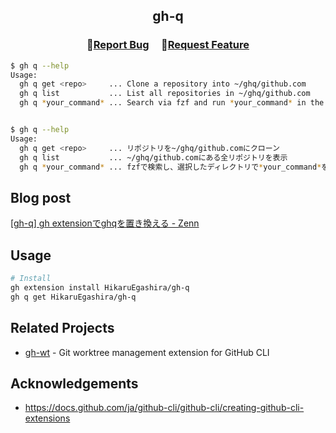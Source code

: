 <h2 align="center">
    <p align="center">gh-q</p>
</h2>

<h3 align="center">
🔹<a  href="https://github.com/HikaruEgashira/gh-q/issues">Report Bug</a> &nbsp; &nbsp;
🔹<a  href="https://github.com/HikaruEgashira/gh-q/issues">Request Feature</a>
</h3>



```bash
$ gh q --help
Usage:
  gh q get <repo>     ... Clone a repository into ~/ghq/github.com
  gh q list           ... List all repositories in ~/ghq/github.com
  gh q *your_command* ... Search via fzf and run *your_command* in the selected directory


$ gh q --help
Usage:
  gh q get <repo>     ... リポジトリを~/ghq/github.comにクローン
  gh q list           ... ~/ghq/github.comにある全リポジトリを表示
  gh q *your_command* ... fzfで検索し、選択したディレクトリで*your_command*を実行
```

## Blog post

[[gh-q] gh extensionでghqを置き換える - Zenn](https://zenn.dev/sqer/articles/4bfc05e7ec4eb4)

## Usage

```bash
# Install
gh extension install HikaruEgashira/gh-q
gh q get HikaruEgashira/gh-q
```
  
## Related Projects

- [gh-wt](https://github.com/HikaruEgashira/gh-wt) - Git worktree management extension for GitHub CLI

## Acknowledgements

- https://docs.github.com/ja/github-cli/github-cli/creating-github-cli-extensions
